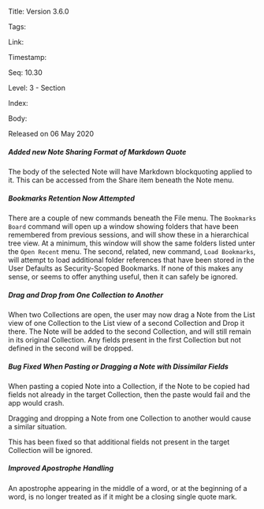 Title: Version 3.6.0 

Tags:  

Link: 

Timestamp:  

Seq: 10.30 

Level: 3 - Section 

Index:  

Body: 

Released on 06 May 2020
 
##### Added new Note Sharing Format of Markdown Quote

The body of the selected Note will have Markdown blockquoting applied to it. This can be accessed from the Share item beneath the Note menu. 

 
##### Bookmarks Retention Now Attempted

There are a couple of new commands beneath the File menu. The `Bookmarks Board` command will open up a window showing folders that have been remembered from previous sessions, and will show these in a hierarchical tree view. At a minimum, this window will show the same folders listed unter the `Open Recent` menu. The second, related, new command, `Load Bookmarks`, will attempt to load additional folder references that have been stored in the User Defaults as Security-Scoped Bookmarks. If none of this makes any sense, or seems to offer anything useful, then it can safely be ignored. 

 
##### Drag and Drop from One Collection to Another

When two Collections are open, the user may now drag a Note from the List view of one Collection to the List view of a second Collection and Drop it there. The Note will be added to the second Collection, and will still remain in its original Collection. Any fields present in the first Collection but not defined in the second will be dropped. 

 
##### Bug Fixed When Pasting or Dragging a Note with Dissimilar Fields

When pasting a copied Note into a Collection, if the Note to be copied had fields not already in the target Collection, then the paste would fail and the app would crash. 

Dragging and dropping a Note from one Collection to another would cause a similar situation. 

This has been fixed so that additional fields not present in the target Collection will be ignored.
 
##### Improved Apostrophe Handling

An apostrophe appearing in the middle of a word, or at the beginning of a word, is no longer treated as if it might be a closing single quote mark. 

